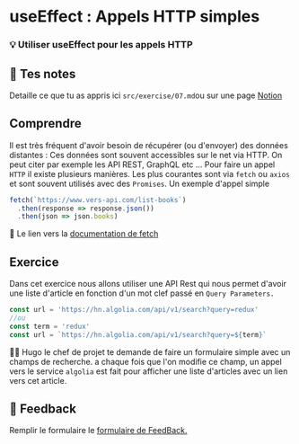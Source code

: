 # useEffect : Appels HTTP simples

### 💡 Utiliser useEffect pour les appels HTTP

## 📝 Tes notes

Detaille ce que tu as appris ici
`src/exercise/07.md`ou sur une page [Notion](https://go.mikecodeur.com/course-notes-template)

## Comprendre

Il est très fréquent d'avoir besoin de récupérer (ou d'envoyer) des données
distantes : Ces données sont souvent accessibles sur le net via HTTP. On peut
citer par exemple les API REST, GraphQL etc ... Pour faire un appel `HTTP` il
existe plusieurs manières. Les plus courantes sont via `fetch` ou `axios` et
sont souvent utilisés avec des `Promises`. Un exemple d'appel simple

```jsx
fetch(`https://www.vers-api.com/list-books`)
  .then(response => response.json())
  .then(json => json.books)
```

📑 Le lien vers la
[documentation de fetch](https://developer.mozilla.org/fr/docs/Web/API/Fetch_API/Using_Fetch)

## Exercice

Dans cet exercice nous allons utiliser une API Rest qui nous permet d'avoir une
liste d'article en fonction d'un mot clef passé en `Query Parameters.`

```jsx
const url = 'https://hn.algolia.com/api/v1/search?query=redux'
//ou
const term = 'redux'
const url = `https://hn.algolia.com/api/v1/search?query=${term}`
```

👨‍✈️ Hugo le chef de projet te demande de faire un formulaire simple avec un
champs de recherche. a chaque fois que l'on modifie ce champ, un appel vers le
service `algolia` est fait pour afficher une liste d'articles avec un lien vers
cet article.

## 🐜 Feedback

Remplir le formulaire le
[formulaire de FeedBack.](https://go.mikecodeur.com/cours-react-avis?entry.1430994900=React%20Hooks&entry.533578441=07%20useEffect%20HTTP%20Basique)
